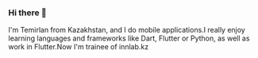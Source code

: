 ### Hi there 👋

I'm Temirlan from Kazakhstan, and I do mobile applications.I really enjoy learning languages and frameworks like Dart, Flutter or Python, as well as work in Flutter.Now I'm trainee of innlab.kz
